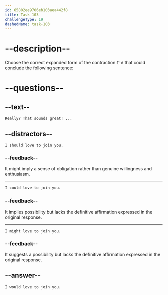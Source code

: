 ```yaml
---
id: 65802ee9706eb103aea442f8
title: Task 103
challengeType: 19
dashedName: task-103
---
```


# --description--

Choose the correct expanded form of the contraction `I'd` that could conclude the following sentence:

# --questions--

## --text--

`Really? That sounds great! ...`

## --distractors--

`I should love to join you.`

### --feedback--

It might imply a sense of obligation rather than genuine willingness and enthusiasm.

---

`I could love to join you.`

### --feedback--

It implies possibility but lacks the definitive affirmation expressed in the original response.

---

`I might love to join you.`

### --feedback--

It suggests a possibility but lacks the definitive affirmation expressed in the original response.

## --answer--

`I would love to join you.`

